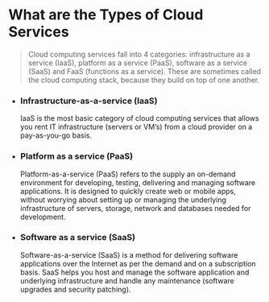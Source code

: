 # **What are the Types of Cloud Services** 

> <p>Cloud computing services fall into 4 categories: infrastructure as a service (IaaS), platform as a service (PaaS), software as a service (SaaS) and FaaS (functions as a service). These are sometimes called the cloud computing stack, because they build on top of one another.</p>

 -  ###  Infrastructure-as-a-service (IaaS)
 
    IaaS is the most basic category of cloud computing services that allows you rent IT infrastructure (servers or VM’s) from a cloud provider on a pay-as-you-go basis.

 -  ###  Platform as a service (PaaS)

    Platform-as-a-service (PaaS) refers to the supply an on-demand environment for developing, testing, delivering and managing software applications. It is designed to quickly create web or mobile apps, without worrying about setting up or managing the underlying infrastructure of servers, storage, network and databases needed for development.

 -  ### Software as a service (SaaS)

    Software-as-a-service (SaaS) is a method for delivering software applications over the Internet as per the demand and on a subscription basis. SaaS helps you host and manage the software application and underlying infrastructure and handle any maintenance (software upgrades and security patching).

